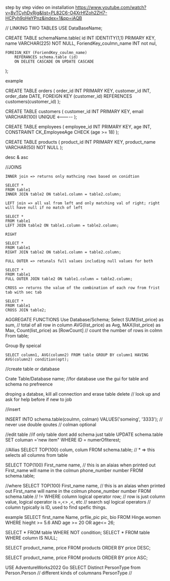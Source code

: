 

step by step video on installation 
https://www.youtube.com/watch?v=8vTCyhDyRjg&list=PL82C6-O4XrHfZoh2ZH7-HCPyh9oHeYPnz&index=1&pp=iAQB



// LINKING TWO TABLES
USE DataBaseName;

CREATE TABLE schemaName.table(
	id INT IDENTITY(1,1) PRIMARY KEY,
	name VARCHAR(225) NOT NULL,
    ForiendKey_coulmn_name  INT not nul,

	FOREIGN_KEY (ForiendKey_coulmn_name)
		REFERANCES schema.table (id)
		ON DELETE CASCADE ON UPDATE CASCADE 
);

example

  CREATE TABLE orders (
  order_id INT PRIMARY KEY,
  customer_id INT,
   order_date DATE,
  FOREIGN KEY (customer_id) REFERENCES customers(customer_id)
    );

   CREATE TABLE customers (
   customer_id INT PRIMARY KEY, email VARCHAR(100) UNIQUE      <-----
  );

  CREATE TABLE employees (
  employee_id INT PRIMARY KEY,
  age INT,
  CONSTRAINT CK_EmployeeAge CHECK (age >= 18)
);

CREATE TABLE products (
  product_id INT PRIMARY KEY,
  product_name VARCHAR(50) NOT NULL
);
 
 desc & asc

 //JOINS
    
    INNER join => returns only mathcing rows based on conidtion

    SELECT *
    FROM table1
    INNER JOIN table2 ON table1.column = table2.column;

    LEFT join => all val from left and only matching val of right; right will have null if no match of left
    
    SELECT *
    FROM table1
    LEFT JOIN table2 ON table1.column = table2.column;

    RIGHT

    SELECT *
    FROM table1
    RIGHT JOIN table2 ON table1.column = table2.column;

    FULL OUTER => retunals full values including null values for both

    SELECT *
    FROM table1
    FULL OUTER JOIN table2 ON table1.column = table2.column;

    CROSS => returns the value of the combination of each row from frist tab with sec tab

    SELECT *
    FROM table1
    CROSS JOIN table2;


AGGREGATE FUNCTIONS
 Use Database/Schema; 
 Select 
    SUM(list_price) as sum, // total of all row in column
    AVG(list_price) as Avg,
    MAX(list_price) as Max,
    Count(list_price) as [RowCount]  // count the number of rows in colmn
From table;

Group By speical

    SELECT column1, AVG(column2) FROM table GROUP BY column1 HAVING AVG(column2) condition(opt);



//create table or database

Crate Table/Database name;   //for database use the gui for table and schema no prefreence

droping a databse, kill all connection and erase
table delete // look up and ask for help before if new to job


//insert

INSERT INTO schema.table(coulmn, colman) VALUES('someing', '3333'); // never use double qoutes
                                                                    // colman optional

//edit table
      //if only table dont add schema just table
UPDATE schema.table SET columan ='new item" WHERE ID = numerOfIterest;




//Allias
SELECT TOP(100) colum, colum FROM schema.table;
    // * => this selects all columns from table


SELECT TOP(100)
     First_name name, // this is an alaias when printed out First_name will name in the colmun
     phone_number number
 FROM schema.table;


//where
    SELECT TOP(100)
        First_name name, // this is an alaias when printed out First_name will name in the colmun
        phone_number number
    FROM schema.table                                                                     // !=
    WHERE column  logical operator  row;  // row is just column value, logical operator is =,<> ,<, etc
                                          // search sql logical operators
                                          // column typically is ID, used to find spefic things.

example
    SELECT 
        first_name Name,
        prfile_pic pic, 
        bio 
    FROM Hinge.women 
    WHERE hieght >= 5.6 AND age >= 20 OR age<= 26;

SELECT * FROM table WHERE NOT condition;
SELECT * FROM table WHERE column IS NULL;

SELECT product_name, price FROM products ORDER BY price DESC;

SELECT product_name, price FROM products ORDER BY price ASC;




 USE AdventureWorks2022
 Go
 SELECT Distinct PersonType from Person.Person   // different kinds of columnans PersonType //




